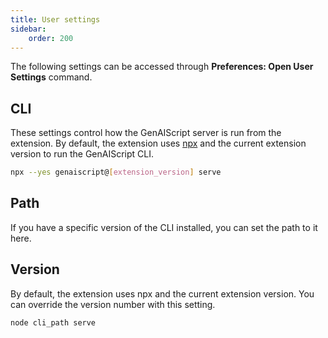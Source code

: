 ```yaml
---
title: User settings
sidebar:
    order: 200
---
```


The following settings can be accessed through **Preferences: Open User Settings** command.

<!--
"genaiscript.diagnostics": {
    "type": "boolean",
    "default": false,
    "description": "Enable developer diagnostic mode. Including leaving terminals opened."
},
"genaiscript.cache": {
    "type": "boolean",
    "default": true,
    "description": "Enable or disables LLM request cache support."
},
"genaiscript.cli.version": {
    "type": "string",
    "description": "GenAIScript CLI version to use. Default matches the extension version."
},
"genaiscript.cli.path": {
    "type": "string",
    "description": "Path to GenAIScript CLI. Default uses npx."
}
-->

## CLI

These settings control how the GenAIScript server
is run from the extension.
By default, the extension uses [npx](https://www.npmjs.com/package/npx) and the current extension version to run the GenAIScript CLI.

```sh
npx --yes genaiscript@[extension_version] serve
```

## Path

If you have a specific version of the CLI installed, you can set the path to it here.

## Version

By default, the extension uses npx and the current extension version. You can override the version number with this setting.

```sh
node cli_path serve
```
